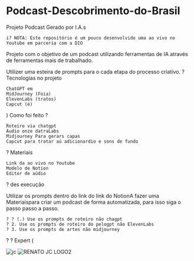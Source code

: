 # Podcast-Descobrimento-do-Brasil

Projeto Podcast Gerado por I.A.s

    i? NOTA: Este repositório é um pouco desenvolvido uma ao vivo no Youtube em parceria com a DIO

Projeto com o objetivo de um podcast utilizando ferramentas de IA através de ferramentas mais de trabalhado.

Utilizer uma esteira de prompts para o cada etapa do processo criativo.
? Tecnologias no projeto

    ChatGPT em
    MidJourney (Foia)
    ElevenLabs (tratos)
    Capcut (é)

) Como foi feito ?

    Roteiro via chatgpt
    Áudio onze datraLabs
    Midjourney Para gerars capas
    Capcut para tratar aú adicionardio e sons de fundo

? Materiais

    Link da ao vivo no Youtube
    Modelo de Notion
    Editor de aúdio

? des execução

Utilizar os prompts dentro do link do link do NotionA fazer uma Materiaispara criar um podcast de forma automatizada, para isso siga o passo passo a passo.

    ? ? (.) Use os prompts de roteiro não chagpt
    ? 2. Use os prompts de roteiro do pelogpt não ElevenLabs
    ? 3. Use os prompts de artes não midjourney


? ? Expert (

![jc](https://github.com/user-attachments/assets/8a0800f1-74c8-47e6-ac2f-7575c0866234)  ![RENATO JC LOGO2](https://github.com/user-attachments/assets/71ebe370-4f52-4604-a128-bbb07382350f)


